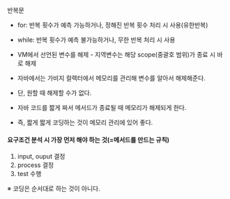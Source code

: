 반복문
- for: 반복 횟수가 예측 가능하거나, 정해진 반복 횟수 처리 시 사용(유한반복)
- while: 반복 횟수가 예측 불가능하거나, 무한 반복 처리 시 사용

- VM에서 선언된 변수를 해제 - 지역변수는 해당 scope(중괄호 범위)가 종료 시 바로 해제
- 자바에서는 가비지 컬렉터에서 메모리를 관리해 변수를 알아서 해제해준다.
- 단, 원할 때 해제할 수가 없다.
- 자바 코드를 짧게 짜서 메서드가 종료될 때 메모리가 해제되게 한다.
- 즉, 짧게 짧게 코딩하는 것이 메모리 관리에 있어 좋다.

#### 요구조건 분석 시 가장 먼저 해야 하는 것(=메서드를 만드는 규칙)
1.  input, ouput 결정
2. process 결정
3. test 수행

※ 코딩은 순서대로 하는 것이 아니다.

